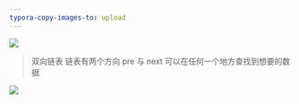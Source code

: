 ```yaml
---
typora-copy-images-to: upload
---
```

![](https://cdn.ueno.ltd/img/双向链表.png)

> 双向链表
> 链表有两个方向 pre 与 next
> 可以在任何一个地方查找到想要的数据

![](https://cdn.ueno.ltd/img/双向链表.jpg)

